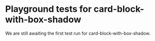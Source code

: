 # Playground tests for card-block-with-box-shadow
We are still awaiting the first test run for card-block-with-box-shadow.
